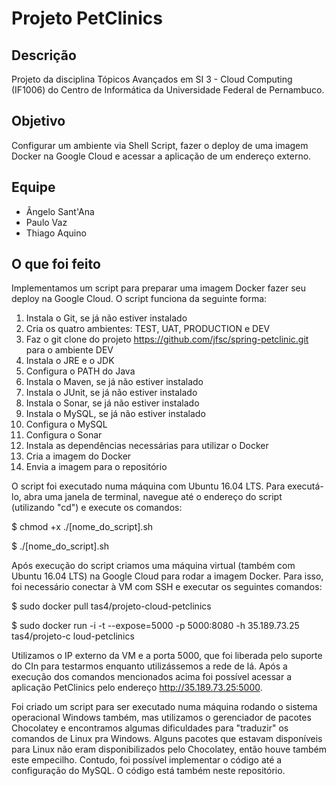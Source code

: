 # Projeto PetClinics

## Descrição
   Projeto da disciplina Tópicos Avançados em SI 3 - Cloud Computing (IF1006) do Centro de Informática da Universidade Federal de Pernambuco.

## Objetivo
   Configurar um ambiente via Shell Script, fazer o deploy de uma imagem Docker na Google Cloud e acessar a aplicação de um endereço externo.

## Equipe
- Ângelo Sant'Ana
- Paulo Vaz
- Thiago Aquino

## O que foi feito

   Implementamos um script para preparar uma imagem Docker fazer seu deploy na Google Cloud. O script funciona da seguinte forma:

1) Instala o Git, se já não estiver instalado
2) Cria os quatro ambientes: TEST, UAT, PRODUCTION e DEV 
3) Faz o git clone do projeto https://github.com/jfsc/spring-petclinic.git para o ambiente DEV
4) Instala o JRE e o JDK
5) Configura o PATH do Java
6) Instala o Maven, se já não estiver instalado
7) Instala o JUnit, se já não estiver instalado
8) Instala o Sonar, se já não estiver instalado
9) Instala o MySQL, se já não estiver instalado
10) Configura o MySQL
11) Configura o Sonar
12) Instala as dependências necessárias para utilizar o Docker
13) Cria a imagem do Docker
14) Envia a imagem para o repositório 

   O script foi executado numa máquina com Ubuntu 16.04 LTS. Para executá-lo, abra uma janela de terminal, navegue até o endereço do script (utilizando "cd") e execute os comandos:

$ chmod +x ./[nome_do_script].sh

$ ./[nome_do_script].sh

   Após execução do script criamos uma máquina virtual (também com Ubuntu 16.04 LTS) na Google Cloud para rodar a imagem Docker. Para isso, foi necessário conectar à VM com SSH e executar os seguintes comandos:

$ sudo docker pull tas4/projeto-cloud-petclinics

$ sudo docker run -i -t --expose=5000 -p 5000:8080 -h 35.189.73.25 tas4/projeto-c
loud-petclinics

   Utilizamos o IP externo da VM e a porta 5000, que foi liberada pelo suporte do CIn para testarmos enquanto utilizássemos a rede de lá. Após a execução dos comandos mencionados acima foi possível acessar a aplicação PetClinics pelo endereço http://35.189.73.25:5000.

   Foi criado um script para ser executado numa máquina rodando o sistema operacional Windows também, mas utilizamos o gerenciador de pacotes Chocolatey e encontramos algumas dificuldades para "traduzir" os comandos de Linux pra Windows. Alguns pacotes que estavam disponíveis para Linux não eram disponibilizados pelo Chocolatey, então houve também este empecilho. Contudo, foi possível implementar o código até a configuração do MySQL. O código está também neste repositório.
